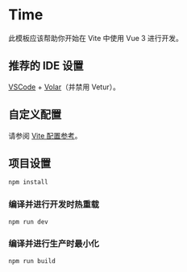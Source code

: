 # Time



此模板应该帮助你开始在 Vite 中使用 Vue 3 进行开发。

## 推荐的 IDE 设置

[VSCode](https://code.visualstudio.com/) + [Volar](https://marketplace.visualstudio.com/items?itemName=Vue.volar)（并禁用 Vetur）。

## 自定义配置

请参阅 [Vite 配置参考](https://vitejs.dev/config/)。

## 项目设置

```sh
npm install
```

### 编译并进行开发时热重载

```sh
npm run dev
```

### 编译并进行生产时最小化

```sh
npm run build
```
